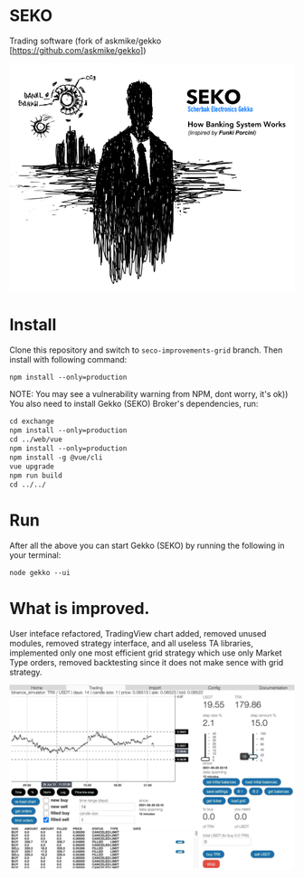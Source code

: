 # SEKO

Trading software (fork of askmike/gekko [https://github.com/askmike/gekko])

![SEKO](web/vue/public/static/gekko.jpg)


# Install

Clone this repository and switch to `seco-improvements-grid` branch.
Then install with following command:

    npm install --only=production

NOTE: You may see a vulnerability warning from NPM, dont worry, it's ok))
You also need to install Gekko (SEKO) Broker's dependencies, run:

    cd exchange
    npm install --only=production
    cd ../web/vue
    npm install --only=production
    npm install -g @vue/cli
    vue upgrade 
    npm run build
    cd ../../


# Run

After all the above you can start Gekko (SEKO) by running the following in your terminal:

    node gekko --ui


# What is improved.

User inteface refactored, TradingView chart added, removed unused modules,
removed strategy interface, and all useless TA libraries, 
implemented only one most efficient grid strategy which use only Market Type orders,
removed backtesting since it does not make sence with grid strategy.

![Trading interface](web/vue/public/static/screenshot.jpg)